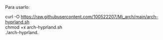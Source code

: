 Para usarlo:

curl -O https://raw.githubusercontent.com/100522207/Mi_arch/main/arch-hyprland.sh   
chmod +x arch-hyprland.sh  
./arch-hyprland.  
